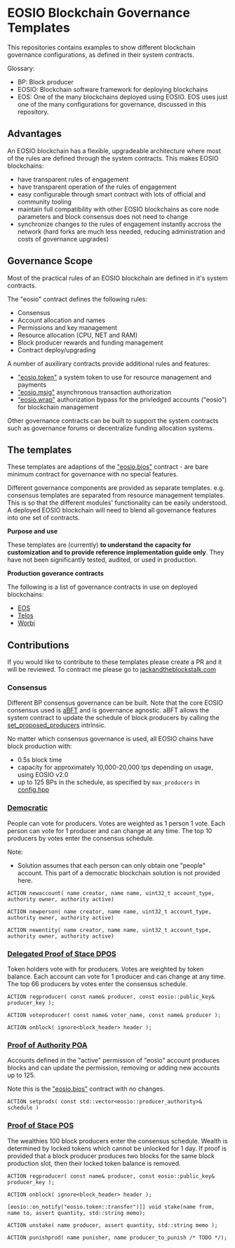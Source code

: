 # EOSIO Blockchain Governance Templates

This repositories contains examples to show different blockchain governance configurations, as defined in their system contracts.

Glossary:
- BP: Block producer
- EOSIO: Blockchain software framework for deploying blockchains
- EOS: One of the many blockchains deployed using EOSIO. EOS uses just one of the many configurations for governance, discussed in this repository.

## Advantages

An EOSIO blockchain has a flexible, upgradeable architecture where most of the rules are defined through the system contracts. This makes EOSIO blockchains:

- have transparent rules of engagement
- have transparent operation of the rules of engagement
- easy configurable through smart contract with lots of official and community tooling
- maintain full compatibility with other EOSIO blockchains as core node parameters and block consensus does not need to change
- synchronize changes to the rules of engagement instantly accross the network (hard forks are much less needed, reducing administration and costs of governance upgrades)

## Governance Scope 

Most of the practical rules of an EOSIO blockchain are defined in it's system contracts.

The "eosio" contract defines the following rules:

- Consensus
- Account allocation and names
- Permissions and key management
- Resource allocation (CPU, NET and RAM)
- Block producer rewards and funding management
- Contract deploy/upgrading

A number of auxilirary contracts provide additional rules and features:

- ["eosio.token"](https://github.com/EOSIO/eosio.contracts/tree/master/contracts/eosio.token) a system token to use for resource management and payments
- ["eosio.msig"](https://github.com/EOSIO/eosio.contracts/tree/master/contracts/eosio.msig) asynchronous transaction authorization
- ["eosio.wrap"](https://github.com/EOSIO/eosio.contracts/tree/master/contracts/eosio.wrap) authorization bypass for the privledged accounts ("eosio") for blockchain management

Other governance contracts can be built to support the system contracts such as governance forums or decentralize funding allocation systems.

## The templates

These templates are adaptions of the ["eosio.bios"](https://github.com/EOSIO/eosio.contracts/tree/master/contracts/eosio.bios) contract - are bare minimum contract for governance with no special features.

Different governance components are provided as separate templates. e.g. consensus templates are separated from resource management templates. This is so that the different modules' functionality can be easily understood. A deployed EOSIO blockchain will need to blend all governance features into one set of contracts.

**Purpose and use**

These templates are (currently) **to understand the capacity for customization and to provide reference implementation guide only**. They have not been significantly tested, audited, or used in production.

**Production goverance contracts**

The following is a list of governance contracts in use on deployed blockchains:
- [EOS](https://github.com/EOSIO/eosio.contracts/tree/master/contracts/eosio.system)
- [Telos](https://github.com/telosnetwork/telos.contracts/tree/master/contracts/eosio.system)
- [Worbi](https://github.com/worbli/worbli.contracts/tree/master/contracts/eosio.system)

## Contributions
If you would like to contribute to these templates please create a PR and it will be reviewed. To contract me please go to [jackandtheblockstalk.com](https://jackandtheblockstalk.com)

### Consensus

Different BP consensus governance can be built. Note that the core EOSIO consensus used is [aBFT](https://developers.eos.io/welcome/latest/protocol/consensus_protocol) and is governance agnostic. aBFT allows the system contract to update the schedule of block producers by calling the [set_proposed_producers](https://developers.eos.io/manuals/eosio.cdt/latest/group__privileged/#function-set_proposed_producers) intrinsic.

No matter which consensus governance is used, all EOSIO chains have block production with:

- 0.5s block time
- capacity for approximately 10,000-20,000 tps depending on usage, using EOSIO v2.0
- up to 125 BPs in the schedule, as specified by `max_producers` in [config.hpp](https://github.com/EOSIO/eos/blob/master/libraries/chain/include/eosio/chain/config.hpp#L106)

### [Democratic](https://github.com/theblockstalk/eosio-contracts/tree/master/governance/Democratic)
People can vote for producers. Votes are weighted as 1 person 1 vote. Each person can vote for 1 producer and can change at any time. The top 10 producers by votes enter the consensus schedule.

Note:
- Solution assumes that each person can only obtain one "people" account. This part of a democratic blockchain solution is not provided here.

`ACTION newaccount( name creator, name name, uint32_t account_type, authority owner, authority active)`

`ACTION newperson( name creator, name name, uint32_t account_type, authority owner, authority active)`

`ACTION newentity( name creator, name name, uint32_t account_type, authority owner, authority active)`

### [Delegated Proof of Stace DPOS](https://github.com/theblockstalk/eosio-contracts/tree/master/governance/DPOS])
Token holders vote with for producers. Votes are weighted by token balance. Each account can vote for 1 producer and can change at any time. The top 66 producers by votes enter the consensus schedule.

`ACTION regproducer( const name& producer, const eosio::public_key& producer_key );`

`ACTION voteproducer( const name& voter_name, const name& producer );`

`ACTION onblock( ignore<block_header> header );`

### [Proof of Authority POA](https://github.com/theblockstalk/eosio-contracts/tree/master/governance/POA)

Accounts defined in the "active" permission of "eosio" account produces blocks and can update the permission, removing or adding new accounts up to 125.

Note this is the ["eosio.bios"](https://github.com/EOSIO/eosio.contracts/tree/master/contracts/eosio.bios) contract with no changes.

`ACTION setprods( const std::vector<eosio::producer_authority>& schedule )`

### [Proof of Stace POS](https://github.com/theblockstalk/eosio-contracts/tree/master/governance/POS)
The wealthies 100 block producers enter the consensus schedule. Wealth is determined by locked tokens which cannot be unlocked for 1 day. If proof is provided that a block producer produces two blocks for the same block production slot, then their locked token balance is removed.

`ACTION regproducer( const name& producer, const eosio::public_key& producer_key );`

`ACTION onblock( ignore<block_header> header );`

`[eosio::on_notify("eosio.token::transfer")]] void stake(name from, name to, assert quantity, std::string memo);`

`ACTION unstake( name producer, assert quantity, std::string memo );`

`ACTION punishprod( name punisher, name producer_to_punish /* TODO */);`